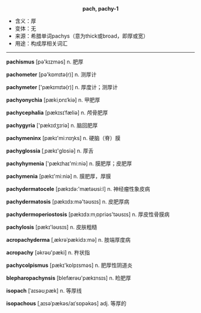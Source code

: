 
**<center>pach, pachy-1</center>**

- <span class="definition">含义：厚</span>
- <span class="definition">变体：无</span>
- <span class="definition">来源：希腊单词pachys（意为thick或broad，即厚或宽）</span>
- <span class="definition">用途：构成厚相关词汇</span>

---

<span class="vocabulary">**pachismus**</span> [pә'kɪzmәs] n. 肥厚

<span class="vocabulary">**pachometer**</span> [pə'kɒmɪtə(r)] n. 测厚计

<span class="vocabulary">**pachymeter**</span> ['pækɪmɪtə(r)] n. 厚度计；测厚计

<span class="vocabulary">**pachyonychia**</span> [pækiˌɒnɪˈkiə] n. 甲肥厚

<span class="vocabulary">**pachycephalia**</span> [pækɪsɪˈfæliә] n. 颅骨肥厚

<span class="vocabulary">**pachygyria**</span> ['pækɪdʒɪriə] n. 脑回肥厚

<span class="vocabulary">**pachymeninx**</span> [pækɪ'mi:nɪŋks] n. 硬脑（脊）膜

<span class="vocabulary">**pachyglossia**</span> [ˌpækɪ'ɡlɒsiə] n. 厚舌

<span class="vocabulary">**pachyhymenia**</span> ['pækɪhaɪ'mi:niə] n. 膜肥厚；皮肥厚

<span class="vocabulary">**pachymenia**</span> [pækɪ'mi:niә] n. 膜肥厚，厚膜

<span class="vocabulary">**pachydermatocele**</span> [pækɪdә:'mætəʊsi:l] n. 神经瘤性象皮病

<span class="vocabulary">**pachydermatosis**</span> [pækɪdɜ:mə'təʊsɪs] n. 皮肥厚病

<span class="vocabulary">**pachydermoperiostosis**</span> [pækɪdɜ:mˌɒpriәs'təʊsɪs] n. 厚皮性骨膜病

<span class="vocabulary">**pachylosis**</span> [pækɪ'ləʊsɪs] n. 皮肤粗糙

<span class="vocabulary">**acropachyderma**</span> [ˌækrəˈpækidɜːmә] n. 肢端厚度病

<span class="vocabulary">**acropachy**</span> [əkrəʊ'pæki] n. 杵状指

<span class="vocabulary">**pachycolpismus**</span> [pækɪ'kɒlpɪsmәs] n. 肥厚性阴道炎

<span class="vocabulary">**blepharopachynsis**</span> [blefærəʊ'pækɪnsɪs] n. 睑肥厚

<span class="vocabulary">**isopach**</span> [ˈaɪsəʊˌpæk] n. 等厚线

<span class="vocabulary">**isopachous**</span> [ˌaɪsəˈpækəs/aɪˈsɒpəkəs] adj. 等厚的
